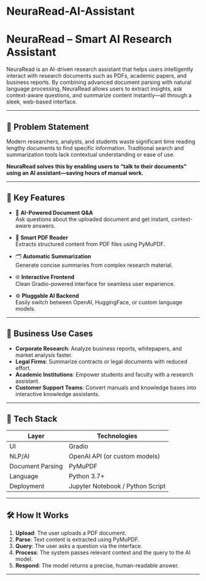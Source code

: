 # NeuraRead-AI-Assistant
# NeuraRead – Smart AI Research Assistant

NeuraRead is an AI-driven research assistant that helps users intelligently interact with research documents such as PDFs, academic papers, and business reports. By combining advanced document parsing with natural language processing, NeuraRead allows users to extract insights, ask context-aware questions, and summarize content instantly—all through a sleek, web-based interface.

---

## 🎯 Problem Statement

Modern researchers, analysts, and students waste significant time reading lengthy documents to find specific information. Traditional search and summarization tools lack contextual understanding or ease of use.

**NeuraRead solves this by enabling users to “talk to their documents” using an AI assistant—saving hours of manual work.**

---

## 🌟 Key Features

- 🧠 **AI-Powered Document Q&A**  
  Ask questions about the uploaded document and get instant, context-aware answers.

- 📄 **Smart PDF Reader**  
  Extracts structured content from PDF files using PyMuPDF.

- 🗂️ **Automatic Summarization**  
  Generate concise summaries from complex research material.

- 🌐 **Interactive Frontend**  
  Clean Gradio-powered interface for seamless user experience.

- ⚙️ **Pluggable AI Backend**  
  Easily switch between OpenAI, HuggingFace, or custom language models.

---

## 💼 Business Use Cases

- **Corporate Research**: Analyze business reports, whitepapers, and market analysis faster.
- **Legal Firms**: Summarize contracts or legal documents with reduced effort.
- **Academic Institutions**: Empower students and faculty with a research assistant.
- **Customer Support Teams**: Convert manuals and knowledge bases into interactive knowledge assistants.

---

## 🧱 Tech Stack

| Layer         | Technologies                         |
|---------------|--------------------------------------|
| UI            | Gradio                               |
| NLP/AI        | OpenAI API (or custom models)        |
| Document Parsing | PyMuPDF                          |
| Language      | Python 3.7+                          |
| Deployment    | Jupyter Notebook / Python Script     |

---

## 🛠️ How It Works

1. **Upload**: The user uploads a PDF document.
2. **Parse**: Text content is extracted using PyMuPDF.
3. **Query**: The user asks a question via the interface.
4. **Process**: The system passes relevant context and the query to the AI model.
5. **Respond**: The model returns a precise, human-readable answer.

---


